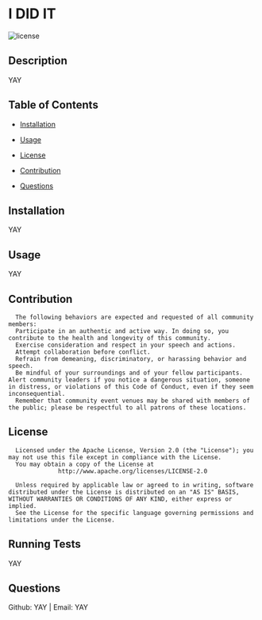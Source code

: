 # I DID IT
![license](https://img.shields.io/badge/license-Apache-blue.svg)    

## Description
YAY  

## Table of Contents
* [Installation](#installation)  
* [Usage](#usage)  

* [License](#license)

* [Contribution](#contribution)  
* [Questions](#questions)

## Installation
YAY  

## Usage
YAY

## Contribution


      The following behaviors are expected and requested of all community members:
      Participate in an authentic and active way. In doing so, you contribute to the health and longevity of this community.
      Exercise consideration and respect in your speech and actions.
      Attempt collaboration before conflict.
      Refrain from demeaning, discriminatory, or harassing behavior and speech.
      Be mindful of your surroundings and of your fellow participants. Alert community leaders if you notice a dangerous situation, someone in distress, or violations of this Code of Conduct, even if they seem inconsequential.
      Remember that community event venues may be shared with members of the public; please be respectful to all patrons of these locations.

## License


      Licensed under the Apache License, Version 2.0 (the "License"); you may not use this file except in compliance with the License.
      You may obtain a copy of the License at     
                  http://www.apache.org/licenses/LICENSE-2.0
              
      Unless required by applicable law or agreed to in writing, software distributed under the License is distributed on an "AS IS" BASIS, WITHOUT WARRANTIES OR CONDITIONS OF ANY KIND, either express or implied.
      See the License for the specific language governing permissions and limitations under the License.  

## Running Tests     
YAY

## Questions
Github: YAY | Email: YAY